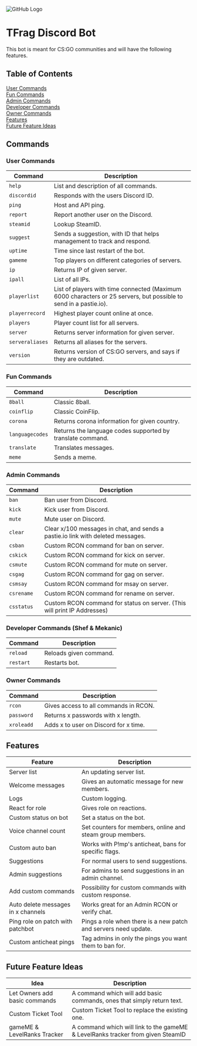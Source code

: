 ![GitHub Logo](https://media.discordapp.net/attachments/597900359905705994/755166986824319187/sadgeBusiness.png)

# TFrag Discord Bot
This bot is meant for CS:GO communities and will have the following features.

## Table of Contents
[User Commands](#user-commands)  
[Fun Commands](#fun-commands)  
[Admin Commands](#admin-commands)  
[Developer Commands](#developer-commands-shef--mekanic)  
[Owner Commands](#owner-commands)  
[Features](#features)  
[Future Feature Ideas](#future-feature-ideas)  

## Commands

### User Commands
Command | Description
--- | ---
`help` | List and description of all commands.
`discordid` | Responds with the users Discord ID.
`ping` | Host and API ping.
`report` | Report another user on the Discord.
`steamid` | Lookup SteamID.
`suggest` | Sends a suggestion, with ID that helps management to track and respond.
`uptime` | Time since last restart of the bot.
`gameme` | Top players on different categories of servers.
`ip` | Returns IP of given server.
`ipall` | List of all IPs.
`playerlist` | List of players with time connected (Maximum 6000 characters or 25 servers, but possible to send in a pastie.io).
`playerrecord` | Highest player count online at once.
`players` | Player count list for all servers.
`server` | Returns server information for given server.
`serveraliases` | Returns all aliases for the servers.
`version` | Returns version of CS:GO servers, and says if they are outdated.


### Fun Commands
Command | Description
--- | ---
`8ball` | Classic 8ball.
`coinflip` | Classic CoinFlip.
`corona` | Returns corona information for given country.
`languagecodes` | Returns the language codes supported by translate command.
`translate` | Translates messages.
`meme` | Sends a meme.

### Admin Commands
Command | Description
--- | ---
`ban` | Ban user from Discord.
`kick` | Kick user from Discord.
`mute` | Mute user on Discord.
`clear` | Clear x/100 messages in chat, and sends a pastie.io link with deleted messages.
`csban` | Custom RCON command for ban on server.
`cskick` | Custom RCON command for kick on server.
`csmute` | Custom RCON command for mute on server.
`csgag` | Custom RCON command for gag on server.
`csmsay` | Custom RCON command for msay on server.
`csrename` | Custom RCON command for rename on server.
`csstatus` | Custom RCON command for status on server. (This will print IP Addresses)

### Developer Commands (Shef & Mekanic)
Command | Description
--- | ---
`reload` | Reloads given command.
`restart` | Restarts bot.

### Owner Commands
Command | Description
--- | ---
`rcon` | Gives access to all commands in RCON.
`password` | Returns x passwords with x length.
`xroleadd` | Adds x to user on Discord for x time.

## Features

Feature | Description
--- | ---
Server list | An updating server list.
Welcome messages | Gives an automatic message for new members.
Logs | Custom logging.
React for role | Gives role on reactions.
Custom status on bot | Set a status on the bot.
Voice channel count | Set counters for members, online and steam group members.
Custom auto ban | Works with P!mp's anticheat, bans for specific flags.
Suggestions | For normal users to send suggestions.
Admin suggestions | For admins to send suggestions in an admin channel.
Add custom commands | Possibility for custom commands with custom response.
Auto delete messages in x channels | Works great for an Admin RCON or verify chat.
Ping role on patch with patchbot | Pings a role when there is a new patch and servers need update.
Custom anticheat pings | Tag admins in only the pings you want them to ban for.

## Future Feature Ideas
Idea | Description
--- | ---
Let Owners add basic commands | A command which will add basic commands, ones that simply return text.
Custom Ticket Tool | Custom Ticket Tool to replace the existing one.
gameME & LevelRanks Tracker | A command which will link to the gameME & LevelRanks tracker from given SteamID

